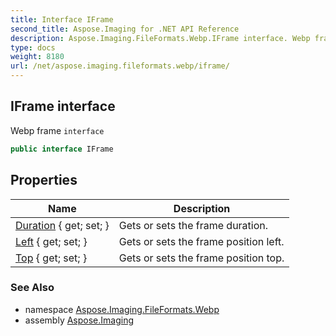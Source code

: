 ```yaml
---
title: Interface IFrame
second_title: Aspose.Imaging for .NET API Reference
description: Aspose.Imaging.FileFormats.Webp.IFrame interface. Webp frame interface
type: docs
weight: 8180
url: /net/aspose.imaging.fileformats.webp/iframe/
---
```

## IFrame interface

Webp frame `interface`

```csharp
public interface IFrame
```

## Properties

| Name | Description |
| --- | --- |
| [Duration](../../aspose.imaging.fileformats.webp/iframe/duration/) { get; set; } | Gets or sets the frame duration. |
| [Left](../../aspose.imaging.fileformats.webp/iframe/left/) { get; set; } | Gets or sets the frame position left. |
| [Top](../../aspose.imaging.fileformats.webp/iframe/top/) { get; set; } | Gets or sets the frame position top. |

### See Also

* namespace [Aspose.Imaging.FileFormats.Webp](../../aspose.imaging.fileformats.webp/)
* assembly [Aspose.Imaging](../../)



